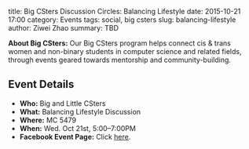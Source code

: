 title: Big CSters Discussion Circles: Balancing Lifestyle
date: 2015-10-21 17:00
category: Events
tags: social, big csters
slug: balancing-lifestyle
author: Ziwei Zhao
summary: TBD



**About Big CSters:** Our Big CSters program helps connect cis &amp; trans
women and non-binary students in computer science and related fields, through
events geared towards mentorship and community-building.

## Event Details ##

+ **Who:** Big and Little CSters
+ **What:** Balancing Lifestyle Discussion
+ **Where:** MC 5479
+ **When:** Wed. Oct 21st, 5:00&ndash;7:00PM
+ **Facebook Event Page:** Click
[here](https://www.facebook.com/events/tba/).
